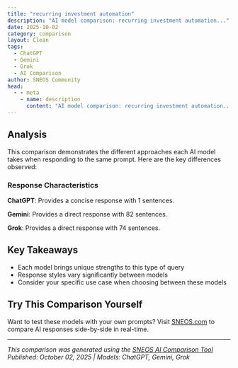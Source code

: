 ```yaml
---
title: "recurring investment automation"
description: "AI model comparison: recurring investment automation..."
date: 2025-10-02
category: comparison
layout: Clean
tags:
  - ChatGPT
  - Gemini
  - Grok
  - AI Comparison
author: SNEOS Community
head:
  - - meta
    - name: description
      content: "AI model comparison: recurring investment automation..."
---
```


<ChatComparison
  title="recurring investment automation"
  prompt="recurring investment automation"
  :responses='{"ChatGPT": "Recurring investment automation is a strategy that allows investors to automatically invest a set amount of money at regular intervals, such as weekly, monthly, or quarterly, without the need for manual intervention each time. This approach is often used for investing in stocks, mutual funds, ETFs, or even cryptocurrencies. Here’s how to set it up and the benefits of doing so:\n\n### How to Set Up Recurring Investment Automation\n\n1. **Choose Your Investment Account**\n - Open an investment account through a brokerage that offers the ability to set up automatic investments. Many online brokers and investment platforms provide this feature.\n\n2. **Determine Investment Strategy**\n - Decide on the type of assets you want to invest in (e.g., stocks, ETFs, mutual funds).\n - Define your investment goals, risk tolerance, and time horizon.\n\n3. **Select Investment Amount and Frequency**\n - Choose how much money you want to invest each time (e.g., $100 monthly).\n - Decide on the frequency of your investments (e.g., weekly, bi-weekly, monthly).\n\n4. **Set Up Automatic Transfers**\n - Most investment platforms allow you to link your bank account for easy transfers. Set up automatic transfers from your bank account to your investment account at the intervals you’ve chosen.\n\n5. **Create Automatic Investment Orders**\n - Many platforms allow you to set up recurring buy orders for specific securities or funds.\n - Specify the asset(s) you want to invest in and at what intervals, ensuring that the amounts align with your budget.\n\n6. **Monitor and Adjust**\n - Periodically review your investment performance and make adjustments as necessary. You may want to increase or decrease your investment amounts or change the asset allocation over time.\n\n### Benefits of Recurring Investment Automation\n\n1. **Dollar-Cost Averaging**\n - By investing a fixed amount regularly, you reduce the impact of market volatility and avoid trying to time the market. This strategy can lead to lower average costs over time.\n\n2. **Discipline and Consistency**\n - Automating your investments fosters disciplined saving and investing behaviors. You are less likely to skip contributions during market downturns.\n\n3. **Convenience**\n - Recurring investments save you time and mental energy since you don’t have to remember to make manual transactions.\n\n4. **Compounding Returns**\n - Regular investments help you take advantage of compound growth, as your money has more opportunities to grow over time.\n\n5. **Aligned with Financial Goals**\n - Automating your investments can help you stay on track with your financial planning, making it easier to save for long-term goals like retirement or a major purchase.\n\n### Considerations\n\n- **Fees and Minimums**\n - Be aware of any fees associated with automated investments and whether you meet minimum investment requirements.\n\n- **Investment Selection**\n - Ensure you have done your research on the investments you are choosing. Diversification is key.\n\n- **Market Conditions**\n - Understanding how market conditions affect your investments can help you make informed decisions about adjustments and continue benefiting from automation.\n\n### Conclusion\n\nRecurring investment automation is a powerful tool for investors looking to grow their wealth over time with minimal hassle. By setting up automatic investments aligned with your financial goals, you can simplify the investing process while potentially enhancing your investment returns.", "Gemini": "Recurring investment automation refers to the process of setting up a system to automatically invest a predetermined amount of money at regular intervals, without requiring manual intervention each time. This is a powerful tool for building wealth over time and benefiting from dollar-cost averaging.\n\nHere\u0027s a breakdown of what\u0027s involved, benefits, and considerations:\n\n**How it Works:**\n\n1. **Choose a Platform:** Select a brokerage account, robo-advisor, or financial institution that offers automated investing features. Popular options include:\n * **Traditional Brokers:** Fidelity, Charles Schwab, Vanguard, TD Ameritrade (may be part of Schwab now), E*TRADE, etc.\n * **Robo-Advisors:** Betterment, Wealthfront, Personal Capital (Empower), M1 Finance. These typically manage your investments based on your risk tolerance and goals.\n * **Investment Apps:** Acorns, Stash. These often offer fractional shares and beginner-friendly interfaces.\n * **Direct Mutual Fund Companies:** Vanguard, Fidelity, etc. If you only want to invest in their funds.\n\n2. **Fund the Account:** Deposit money into your account via bank transfer, check, or other accepted methods.\n\n3. **Set Up the Recurring Investment:**\n\n * **Amount:** Specify the dollar amount you want to invest each period (e.g., $50, $100, $500).\n * **Frequency:** Choose the interval at which you want the investment to occur (e.g., weekly, bi-weekly, monthly, quarterly). Consider aligning this with your pay schedule for ease of budgeting.\n * **Investment Choice(s):** Select the specific investment(s) you want to purchase with each automatic transfer. Common options include:\n * **Stocks:** Individual stocks or a diversified portfolio.\n * **ETFs (Exchange-Traded Funds):** Funds that track an index, sector, or investment strategy. Popular for broad market exposure. (e.g., S\u0026P 500 ETF (SPY), Total Stock Market ETF (VTI))\n * **Mutual Funds:** Actively or passively managed funds.\n * **Bonds:** Fixed-income investments.\n * **Target-Date Funds:** Automatically adjust asset allocation over time as you approach a specific retirement date. (Often used in retirement accounts.)\n * **Digital Assets/Cryptocurrencies:** Some platforms allow automated investment in cryptocurrencies. (Requires understanding of risk.)\n\n4. **Review and Activate:** Double-check all the settings and confirm that the automation is active.\n\n5. **Monitor Performance (Periodically):** While the process is automated, it\u0027s important to review your investments periodically (quarterly or annually) to ensure they are still aligned with your goals and risk tolerance. Rebalance if necessary (some robo-advisors automatically rebalance).\n\n**Benefits of Recurring Investment Automation:**\n\n* **Dollar-Cost Averaging:** By investing regularly, you buy more shares when prices are low and fewer shares when prices are high. This helps to smooth out the volatility of the market.\n* **Disciplined Investing:** Removes the emotional aspect of investing. You\u0027re less likely to try to time the market.\n* **Time Savings:** Eliminates the need to manually make investment decisions and transactions each period.\n* **Habit Formation:** Encourages consistent investing, making it a routine part of your financial life. \u0022Pay yourself first.\u0022\n* **Accessibility:** Allows you to invest even with small amounts of money. Many platforms offer fractional shares.\n* **Automation Reduces Stress:** Reduces the mental burden of constantly monitoring the market and making active decisions.\n* **Long-Term Growth Potential:** Consistent investing, combined with the power of compounding, can lead to significant wealth accumulation over time.\n\n**Considerations and Potential Downsides:**\n\n* **Fees:** Be aware of any fees associated with the platform or the investments themselves (e.g., trading fees, expense ratios for ETFs and mutual funds, advisory fees for robo-advisors). Choose low-cost options whenever possible.\n* **Market Risk:** Automated investing doesn\u0027t eliminate market risk. Your investments can still lose value.\n* **Tax Implications:** Understand the tax implications of your investments (e.g., capital gains taxes on profits, dividend taxes). Consider tax-advantaged accounts like 401(k)s and IRAs.\n* **Inflation:** Ensure your investment returns outpace inflation to maintain your purchasing power.\n* **Lack of Control (with Robo-Advisors):** While robo-advisors are convenient, you have less control over the specific investment decisions. If you have strong preferences, a traditional brokerage account may be a better fit.\n* **Opportunity Cost (Potentially):** In a rapidly rising market, investing a lump sum *could* outperform dollar-cost averaging. However, lump-sum investing is riskier, and most people find it harder to execute emotionally.\n* **Over-Automation:** Don\u0027t set it and completely forget it. Periodically review your portfolio and asset allocation. Life changes (marriage, children, job change) may require adjustments.\n\n**Key Questions to Ask Yourself Before Setting Up Recurring Investment Automation:**\n\n* **What are my financial goals (retirement, down payment on a house, etc.)?**\n* **What is my risk tolerance?**\n* **How much can I afford to invest regularly?**\n* **What types of investments am I comfortable with?**\n* **What are the fees associated with the platform and investments?**\n* **What are the tax implications?**\n* **How much time am I willing to spend managing my investments?**\n\n**Example Scenarios:**\n\n* **Young Professional (Retirement):** Sets up automatic contributions of $200 per month into a Roth IRA, invested in a low-cost S\u0026P 500 ETF (SPY).\n* **Parent Saving for College:** Sets up automatic contributions of $100 per month into a 529 plan, invested in a target-date fund tied to their child\u0027s expected college enrollment year.\n* **Experienced Investor:** Uses a brokerage account to automatically buy $50 worth of shares in three different stocks each week, following a long-term growth strategy.\n* **Beginner Using Robo-Advisor:** Deposits $50 per week, and the robo-advisor automatically invests the funds according to a pre-set portfolio based on their risk assessment.\n\nIn conclusion, recurring investment automation is a valuable tool for building wealth over time. By understanding the benefits, considerations, and your own financial goals, you can set up a system that works for you and helps you achieve your long-term financial objectives. Remember to do your research, choose a suitable platform, and monitor your investments regularly.\n", "Grok": "Recurring investment automation refers to the process of setting up regular, automatic contributions to investment accounts or portfolios without manual intervention. This strategy is often used to build wealth over time through consistent investing, leveraging the power of compounding and reducing the impact of market volatility through dollar-cost averaging. Here\u0027s a detailed breakdown of recurring investment automation, including its benefits, how to set it up, and tools to help:\n\n---\n\n### **What is Recurring Investment Automation?**\nIt involves scheduling automatic transfers or deposits into investment vehicles (like stocks, ETFs, mutual funds, or retirement accounts) on a regular basis, such as weekly, bi-weekly, or monthly. The goal is to invest consistently over time, regardless of market conditions, to achieve long-term financial growth.\n\nThis approach is commonly associated with:\n- **Dollar-Cost Averaging (DCA):** Investing a fixed amount regularly, which helps reduce the risk of investing a lump sum at a market peak.\n- **Discipline:** Automating investments ensures you stick to a plan without emotional decisions influenced by market fluctuations.\n\n---\n\n### **Benefits of Recurring Investment Automation**\n1. **Consistency:** Automating investments ensures you invest regularly, even if you forget or are tempted to spend the money elsewhere.\n2. **Reduced Emotional Bias:** Automation removes the temptation to time the market, which often leads to poor investment decisions.\n3. **Time-Saving:** Once set up, the process requires minimal oversight, freeing up time for other priorities.\n4. **Compounding Growth:** Regular investments allow returns to compound over time, potentially leading to significant wealth accumulation.\n5. **Lower Stress:** By spreading investments over time, you mitigate the risk of investing at the wrong moment in volatile markets.\n\n---\n\n### **How to Set Up Recurring Investment Automation**\n1. **Define Your Goals and Budget:**\n - Determine your investment goals (e.g., retirement, home purchase, wealth building).\n - Assess how much you can afford to invest regularly without impacting your daily expenses or emergency fund.\n\n2. **Choose the Right Investment Vehicle:**\n - **Retirement Accounts:** 401(k), IRA, or similar plans often allow automatic contributions.\n - **Brokerage Accounts:** Platforms like Robinhood, Fidelity, or Charles Schwab support recurring investments in stocks or ETFs.\n - **Robo-Advisors:** Services like Wealthfront or Betterment automate investments based on your risk tolerance and goals.\n - **Mutual Funds or ETFs:** Many funds allow automatic investment plans (AIPs) with a fixed amount each month.\n - **Savings Apps:** Apps like Acorns or Stash round up purchases and invest spare change automatically.\n\n3. **Select a Frequency and Amount:**\n - Decide how often you want to invest (weekly, bi-weekly, monthly).\n - Set a fixed amount that aligns with your budget.\n\n4. **Link a Funding Source:**\n - Connect your bank account to the investment platform for seamless automatic transfers.\n - Ensure you have sufficient funds in the account to avoid overdraft fees.\n\n5. **Set Up the Automation:**\n - Most platforms have an option for \u0022recurring investments\u0022 or \u0022automatic contributions.\u0022 Enable this feature and specify the amount, frequency, and investment choice.\n - Some platforms allow you to auto-invest in specific stocks, ETFs, or a diversified portfolio.\n\n6. **Monitor and Adjust Periodically:**\n - Review your investments quarterly or annually to ensure they align with your goals.\n - Adjust the contribution amount if your income or financial situation changes.\n\n---\n\n### **Popular Tools and Platforms for Automation**\n1. **Brokerages with Recurring Investment Features:**\n - **Fidelity:** Offers automatic investment plans for mutual funds and ETFs.\n - **Charles Schwab:** Supports automatic investments in mutual funds.\n - **Vanguard:** Allows recurring investments in their funds with low fees.\n - **E*TRADE:** Features recurring investment options for stocks and ETFs.\n\n2. **Robo-Advisors:**\n - **Wealthfront:** Automatically invests contributions based on your risk profile.\n - **Betterment:** Offers automated portfolio management and recurring deposits.\n - **M1 Finance:** Allows automated investing with customizable \u0022pies\u0022 (portfolios).\n\n3. **Micro-Investing Apps:**\n - **Acorns:** Rounds up purchases to invest spare change and supports recurring deposits.\n - **Stash:** Allows small, recurring investments in ETFs and stocks.\n\n4. **Employer-Sponsored Plans:**\n - If you have a 401(k) or similar plan, contributions are often automatically deducted from your paycheck. You can adjust the contribution percentage through your employer\u2019s HR portal.\n\n5. **Direct Bank Investments:**\n - Some banks offer automatic transfers to investment-linked savings accounts or funds.\n\n---\n\n### **Things to Consider**\n- **Fees:** Check for transaction fees, management fees, or account maintenance costs associated with the platform or investment vehicle.\n- **Investment Selection:** Ensure the automated investments align with your risk tolerance and financial goals.\n- **Liquidity Needs:** Avoid over-investing if you might need access to cash in the short term.\n- **Tax Implications:** Be aware of tax-advantaged accounts (like IRAs) versus taxable brokerage accounts and how contributions or withdrawals affect your taxes.\n- **Minimums:** Some platforms or funds require a minimum investment amount for recurring contributions.\n\n---\n\n### **Example Scenario**\n Imagine you earn $5,000 per month and decide to automate $500 monthly into an ETF via a robo-advisor like Betterment:\n- **Setup:** You link your bank account and set up a recurring transfer of $500 on the 5th of every month.\n- **Investment:** Betterment automatically allocates the $500 into a diversified portfolio of stocks and bonds based on your risk tolerance.\n- **Outcome (Hypothetical):** Assuming a 7% average annual return, after 10 years, your $60,000 total investment could grow to approximately $86,000 due to compounding.\n\n---\n\n### **Tips for Success**\n- **Start Small:** If you\u0027re new to investing, begin with a modest amount and increase contributions over time.\n- **Diversify:** Spread investments across different asset classes to reduce risk.\n- **Emergency Fund First:** Ensure you have 3-6 months of expenses saved before automating large investments.\n- **Stay Informed:** Keep track of market trends and your portfolio performance, even if investments are automated.\n- **Rebalance as Needed:** Adjust your portfolio or contribution amounts if your goals or risk tolerance change.\n\n---\n\nRecurring investment automation is a powerful tool for building wealth with minimal effort. By setting up a system tailored to your financial situation and goals, you can take advantage of consistent investing and compounding returns over the long term. If you have specific platforms or goals in mind, feel free to ask for more tailored advice!"}' 
  published-date="10:23"
/>

## Analysis

This comparison demonstrates the different approaches each AI model takes when responding to the same prompt. Here are the key differences observed:

### Response Characteristics

**ChatGPT**: Provides a concise response with 1 sentences. 

**Gemini**: Provides a direct response with 82 sentences. 

**Grok**: Provides a direct response with 74 sentences. 

## Key Takeaways

- Each model brings unique strengths to this type of query
- Response styles vary significantly between models
- Consider your specific use case when choosing between these models

## Try This Comparison Yourself

Want to test these models with your own prompts? Visit [SNEOS.com](https://sneos.com) to compare AI responses side-by-side in real-time.

---

*This comparison was generated using the [SNEOS AI Comparison Tool](https://sneos.com)*
*Published: October 02, 2025 | Models: ChatGPT, Gemini, Grok*
